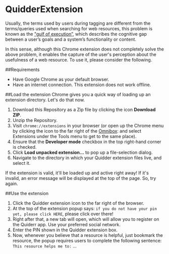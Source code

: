 QuidderExtension
================

Usually, the terms used by users during tagging are different from the terms/queries used when searching for web resources, 
this problem is known as the ["gulf of execution”](http://english.ttu.edu/kairos/1.2/features/chauss/cs.html), which 
describes the cognitive gap between a user’s goals and a system’s functionality or content.

In this sense, although this Chrome extension does not completely solve the above problem, 
it enables the capture of the user's perception about the usefulness of a web resource. To use it, please consider the following.


##Requirements
- Have Google Chrome as your default browser.
- Have an internet connection. This extension does not work offline.

##Load the extension
Chrome gives you a quick way of loading up an extension directory. Let's do that now.

1. Download this Repository as a Zip file by clicking the icon **Download ZIP**.
2. Unzip the Repository.
3. Visit `chrome://extensions` in your browser (or open up the Chrome menu by clicking the icon to the far right of the [Omnibox](http://developer.chrome.com/static/images/hotdogmenu.png):
and select Extensions under the Tools menu to get to the same place).
4. Ensure that the **Developer mode** checkbox in the top right-hand corner is checked.
5. Click **Load unpacked extension…** to pop up a file-selection dialog.
6. Navigate to the directory in which your Quidder extension files live, and select it.

If the extension is valid, it'll be loaded up and active right away! If it's invalid, an error message will be displayed at the top of the page. 
So, try again.

##Use the extension

1. Click the Quidder extension icon to the far right of the browser. 
2. At the top of the extension popup says: `if you do not have your pin yet, please click HERE`, please click over there!
3. Right after that, a new tab will open, which will allow you to register on the Quiderr app. Use your preferred social network.
4. Enter the PIN shown in the Quidder extension box.
5. Now, whenever you believe that a resource is helpful, just bookmark the resource, the popup requires users to complete the following sentence: `This resource helps me to:` ...

